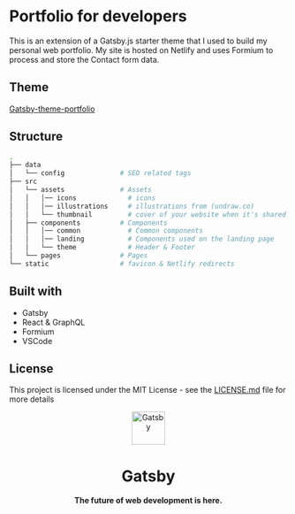 # Portfolio for developers

This is an extension of a Gatsby.js starter theme that I used to build my personal web portfolio. My site is hosted on Netlify and uses Formium to process and store the Contact form data.

## Theme

[Gatsby-theme-portfolio](https://github.com/smakosh/gatsby-theme-portfolio)

## Structure

```bash
.
├── data
│   └── config              # SEO related tags
├── src
│   └── assets              # Assets
│   │   │── icons             # icons
│   │   │── illustrations     # illustrations from (undraw.co)
│   │   └── thumbnail         # cover of your website when it's shared to social media
│   ├── components          # Components
│   │   │── common            # Common components
│   │   │── landing           # Components used on the landing page
│   │   └── theme             # Header & Footer
│   └── pages               # Pages
└── static                  # favicon & Netlify redirects
```

## Built with

- Gatsby
- React & GraphQL
- Formium
- VSCode

## License

This project is licensed under the MIT License - see the [LICENSE.md](LICENSE.md) file for more details

<p align="center">
  <a href="https://www.gatsbyjs.com">
    <img alt="Gatsby" src="https://www.gatsbyjs.com/Gatsby-Monogram.svg" width="60" />
  </a>
</p>
<h1 align="center">
  Gatsby
</h1>

<p align="center">
  <strong>
    The future of web development is here.
  </strong>
</p>
